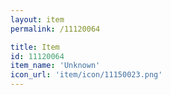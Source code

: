 ```yaml
---
layout: item
permalink: /11120064

title: Item
id: 11120064
item_name: 'Unknown'
icon_url: 'item/icon/11150023.png'
---
```

